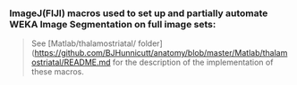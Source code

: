 ### ImageJ(FIJI) macros used to set up and partially automate WEKA Image Segmentation on full image sets:
> See [Matlab/thalamostriatal/ folder](https://github.com/BJHunnicutt/anatomy/blob/master/Matlab/thalamostriatal/README.md for the description of the implementation of these macros.
